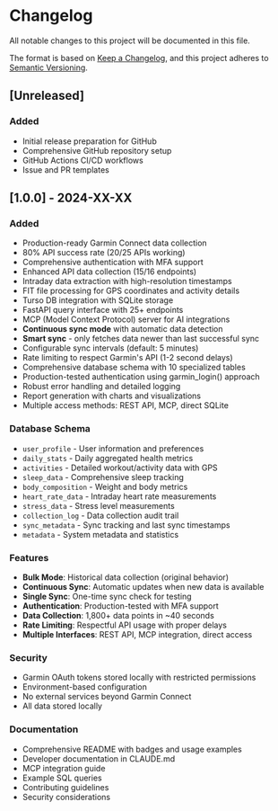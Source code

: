 # Changelog

All notable changes to this project will be documented in this file.

The format is based on [Keep a Changelog](https://keepachangelog.com/en/1.0.0/),
and this project adheres to [Semantic Versioning](https://semver.org/spec/v2.0.0.html).

## [Unreleased]

### Added
- Initial release preparation for GitHub
- Comprehensive GitHub repository setup
- GitHub Actions CI/CD workflows
- Issue and PR templates

## [1.0.0] - 2024-XX-XX

### Added
- Production-ready Garmin Connect data collection
- 80% API success rate (20/25 APIs working)
- Comprehensive authentication with MFA support
- Enhanced API data collection (15/16 endpoints)
- Intraday data extraction with high-resolution timestamps
- FIT file processing for GPS coordinates and activity details
- Turso DB integration with SQLite storage
- FastAPI query interface with 25+ endpoints
- MCP (Model Context Protocol) server for AI integrations
- **Continuous sync mode** with automatic data detection
- **Smart sync** - only fetches data newer than last successful sync
- Configurable sync intervals (default: 5 minutes)
- Rate limiting to respect Garmin's API (1-2 second delays)
- Comprehensive database schema with 10 specialized tables
- Production-tested authentication using garmin_login() approach
- Robust error handling and detailed logging
- Report generation with charts and visualizations
- Multiple access methods: REST API, MCP, direct SQLite

### Database Schema
- `user_profile` - User information and preferences
- `daily_stats` - Daily aggregated health metrics
- `activities` - Detailed workout/activity data with GPS
- `sleep_data` - Comprehensive sleep tracking
- `body_composition` - Weight and body metrics
- `heart_rate_data` - Intraday heart rate measurements
- `stress_data` - Stress level measurements
- `collection_log` - Data collection audit trail
- `sync_metadata` - Sync tracking and last sync timestamps
- `metadata` - System metadata and statistics

### Features
- **Bulk Mode**: Historical data collection (original behavior)
- **Continuous Sync**: Automatic updates when new data is available
- **Single Sync**: One-time sync check for testing
- **Authentication**: Production-tested with MFA support
- **Data Collection**: 1,800+ data points in ~40 seconds
- **Rate Limiting**: Respectful API usage with proper delays
- **Multiple Interfaces**: REST API, MCP integration, direct access

### Security
- Garmin OAuth tokens stored locally with restricted permissions
- Environment-based configuration
- No external services beyond Garmin Connect
- All data stored locally

### Documentation
- Comprehensive README with badges and usage examples
- Developer documentation in CLAUDE.md
- MCP integration guide
- Example SQL queries
- Contributing guidelines
- Security considerations